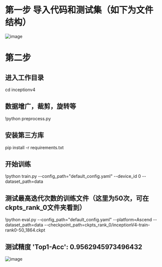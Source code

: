 # 第一步 导入代码和测试集（如下为文件结构）
![image](https://user-images.githubusercontent.com/67614464/142162066-251dced8-4b1c-44e2-bdd7-c1c9572b04e5.png)

# 第二步
## 进入工作目录
cd inceptionv4
## 数据增广，裁剪，旋转等
!python preprocess.py
## 安装第三方库
pip install -r requirements.txt
## 开始训练
!python train.py --config_path="default_config.yaml" --device_id 0  --dataset_path=data
## 测试最高迭代次数的训练文件（这里为50次，可在ckpts_rank_0文件夹看到）
!python eval.py --config_path="default_config.yaml" --platform=Ascend --dataset_path=data --checkpoint_path=ckpts_rank_0/inceptionV4-train-rank0-50_1864.ckpt
## 测试精度 'Top1-Acc': 0.9562945973496432
![image](https://user-images.githubusercontent.com/67614464/142162794-13d221fc-bbbe-49fc-b33d-7ba29633ebdb.png)

